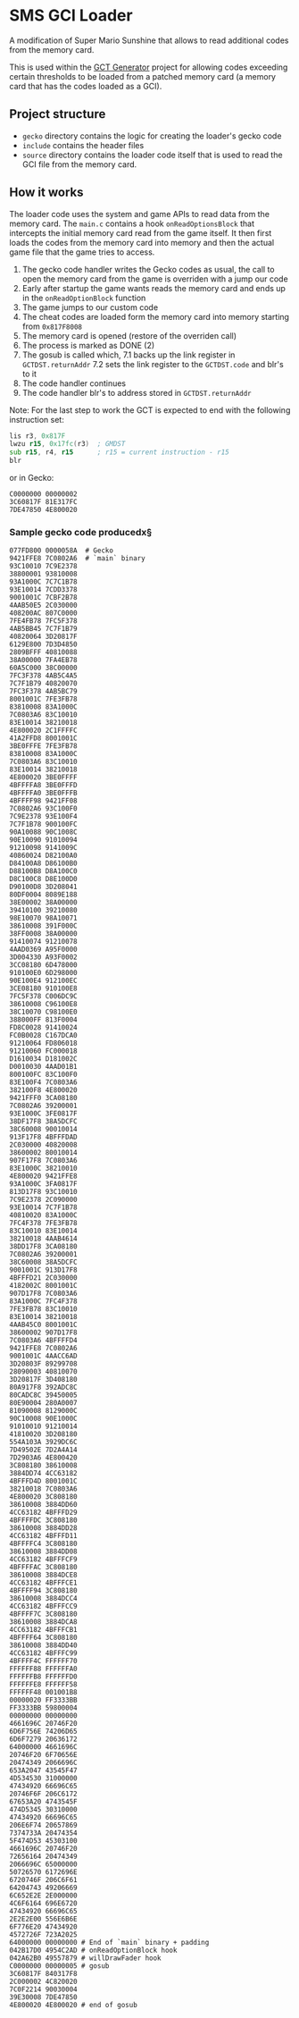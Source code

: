 # SMS GCI Loader

A modification of Super Mario Sunshine that allows to read additional codes from the memory card.

This is used within the [GCT Generator](https://github.com/BitPatty/gctGenerator) project for allowing codes exceeding certain thresholds to be loaded from a patched memory card (a memory card that has the codes loaded as a GCI).

## Project structure

- `gecko` directory contains the logic for creating the loader's gecko code
- `include` contains the header files
- `source` directory contains the loader code itself that is used to read the GCI file from the memory card.

## How it works

The loader code uses the system and game APIs to read data from the memory card. The `main.c` contains a hook `onReadOptionsBlock` that intercepts the initial memory card read from the game itself. It then first loads the codes from the memory card into memory and then the actual game file that the game tries to access.

1. The gecko code handler writes the Gecko codes as usual, the call to open the memory card from the game is overriden with a jump our code
2. Early after startup the game wants reads the memory card and ends up in the `onReadOptionBlock` function
3. The game jumps to our custom code
4. The cheat codes are loaded form the memory card into memory starting from `0x817F8008`
5. The memory card is opened (restore of the overriden call)
6. The process is marked as DONE (2)
7. The gosub is called which,
   7.1 backs up the link register in `GCTDST.returnAddr`
   7.2 sets the link register to the `GCTDST.code` and blr's to it
8. The code handler continues
9. The code handler blr's to address stored in `GCTDST.returnAddr`

Note: For the last step to work the GCT is expected to end with the following instruction set:

```asm
lis r3, 0x817F
lwzu r15, 0x17fc(r3)  ; GMDST
sub r15, r4, r15      ; r15 = current instruction - r15
blr
```

or in Gecko:

```
C0000000 00000002
3C60817F 81E317FC
7DE47850 4E800020
```

### Sample gecko code producedx§

```
077FD800 0000058A  # Gecko
9421FFE8 7C0802A6  # `main` binary
93C10010 7C9E2378
38800001 93810008
93A1000C 7C7C1B78
93E10014 7CDD3378
9001001C 7CBF2B78
4AAB50E5 2C030000
408200AC 807C0000
7FE4FB78 7FC5F378
4AB5BB45 7C7F1B79
40820064 3D20817F
6129E800 7D3D4850
2809BFFF 40810088
38A00000 7FA4EB78
60A5C000 38C00000
7FC3F378 4AB5C4A5
7C7F1B79 40820070
7FC3F378 4AB5BC79
8001001C 7FE3FB78
83810008 83A1000C
7C0803A6 83C10010
83E10014 38210018
4E800020 2C1FFFFC
41A2FFD8 8001001C
3BE0FFFE 7FE3FB78
83810008 83A1000C
7C0803A6 83C10010
83E10014 38210018
4E800020 3BE0FFFF
4BFFFFA8 3BE0FFFD
4BFFFFA0 3BE0FFFB
4BFFFF98 9421FF08
7C0802A6 93C100F0
7C9E2378 93E100F4
7C7F1B78 900100FC
90A10088 90C1008C
90E10090 91010094
91210098 9141009C
40860024 D82100A0
D84100A8 D86100B0
D88100B8 D8A100C0
D8C100C8 D8E100D0
D90100D8 3D208041
80DF0004 8089E188
38E00002 38A00000
39410100 39210080
98E10070 98A10071
38610008 391F000C
38FF0008 38A00000
91410074 91210078
4AAD0369 A95F0000
3D004330 A93F0002
3CC08180 6D478000
910100E0 6D298000
90E100E4 912100EC
3CE08180 910100E8
7FC5F378 C006DC9C
38610008 C96100E8
38C10070 C98100E0
388000FF 813F0004
FD8C0028 91410024
FC0B0028 C167DCA0
91210064 FD806018
91210060 FC000018
D1610034 D181002C
D0010030 4AAD01B1
800100FC 83C100F0
83E100F4 7C0803A6
382100F8 4E800020
9421FFF0 3CA08180
7C0802A6 39200001
93E1000C 3FE0817F
38DF17F8 38A5DCFC
38C60008 90010014
913F17F8 4BFFFDAD
2C030000 40820008
38600002 80010014
907F17F8 7C0803A6
83E1000C 38210010
4E800020 9421FFE8
93A1000C 3FA0817F
813D17F8 93C10010
7C9E2378 2C090000
93E10014 7C7F1B78
40810020 83A1000C
7FC4F378 7FE3FB78
83C10010 83E10014
38210018 4AAB4614
38DD17F8 3CA08180
7C0802A6 39200001
38C60008 38A5DCFC
9001001C 913D17F8
4BFFFD21 2C030000
4182002C 8001001C
907D17F8 7C0803A6
83A1000C 7FC4F378
7FE3FB78 83C10010
83E10014 38210018
4AAB45C0 8001001C
38600002 907D17F8
7C0803A6 4BFFFFD4
9421FFE8 7C0802A6
9001001C 4AACC6AD
3D20803F 89299708
28090003 40810070
3D20817F 3D408180
80A917F8 392ADC8C
80CADC8C 39450005
80E90004 280A0007
81090008 8129000C
90C10008 90E1000C
91010010 91210014
41810020 3D208180
554A103A 3929DC6C
7D49502E 7D2A4A14
7D2903A6 4E800420
3C808180 38610008
3884DD74 4CC63182
4BFFFD4D 8001001C
38210018 7C0803A6
4E800020 3C808180
38610008 3884DD60
4CC63182 4BFFFD29
4BFFFFDC 3C808180
38610008 3884DD28
4CC63182 4BFFFD11
4BFFFFC4 3C808180
38610008 3884DD08
4CC63182 4BFFFCF9
4BFFFFAC 3C808180
38610008 3884DCE8
4CC63182 4BFFFCE1
4BFFFF94 3C808180
38610008 3884DCC4
4CC63182 4BFFFCC9
4BFFFF7C 3C808180
38610008 3884DCA8
4CC63182 4BFFFCB1
4BFFFF64 3C808180
38610008 3884DD40
4CC63182 4BFFFC99
4BFFFF4C FFFFFF70
FFFFFF88 FFFFFFA0
FFFFFFB8 FFFFFFD0
FFFFFFE8 FFFFFF58
FFFFFF48 001001B8
00000020 FF3333BB
FF3333BB 59800004
00000000 00000000
4661696C 20746F20
6D6F756E 74206D65
6D6F7279 20636172
64000000 4661696C
20746F20 6F70656E
20474349 2066696C
653A2047 43545F47
4D534530 31000000
47434920 66696C65
20746F6F 206C6172
67653A20 4743545F
474D5345 30310000
47434920 66696C65
206E6F74 20657869
7374733A 20474354
5F474D53 45303100
4661696C 20746F20
72656164 20474349
2066696C 65000000
50726570 6172696E
6720746F 206C6F61
64204743 49206669
6C652E2E 2E000000
4C6F6164 696E6720
47434920 66696C65
2E2E2E00 556E6B6E
6F776E20 47434920
4572726F 723A2025
64000000 00000000 # End of `main` binary + padding
042B17D0 4954C2AD # onReadOptionBlock hook
042A62B0 49557879 # willDrawFader hook
C0000000 00000005 # gosub
3C60817F 840317F8
2C000002 4C820020
7C0F2214 90030004
39E30008 7DE47850
4E800020 4E800020 # end of gosub
```
